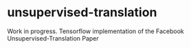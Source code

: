 # unsupervised-translation

Work in progress. Tensorflow implementation of the Facebook Unsupervised-Translation Paper
